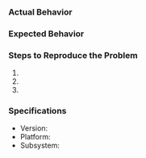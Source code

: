 ### Actual Behavior

### Expected Behavior

### Steps to Reproduce the Problem

  1.
  1.
  1.

### Specifications

  - Version:
  - Platform:
  - Subsystem:
